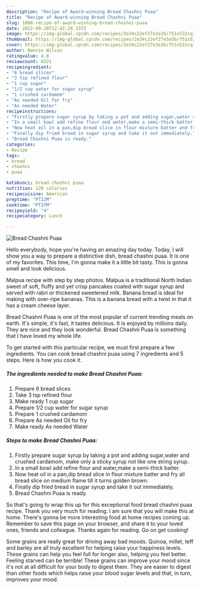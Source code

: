 ```yaml
---
description: "Recipe of Award-winning Bread Chashni Puaa"
title: "Recipe of Award-winning Bread Chashni Puaa"
slug: 1088-recipe-of-award-winning-bread-chashni-puaa
date: 2022-09-28T12:42:24.337Z
image: https://img-global.cpcdn.com/recipes/2e34c22ef27e3a3b/751x532cq70/bread-chashni-puaa-recipe-main-photo.jpg
thumbnail: https://img-global.cpcdn.com/recipes/2e34c22ef27e3a3b/751x532cq70/bread-chashni-puaa-recipe-main-photo.jpg
cover: https://img-global.cpcdn.com/recipes/2e34c22ef27e3a3b/751x532cq70/bread-chashni-puaa-recipe-main-photo.jpg
author: Nannie Wilson
ratingvalue: 4.8
reviewcount: 8321
recipeingredient:
- "6 bread slices"
- "3 tsp refined flour"
- "1 cup sugar"
- "1/2 cup water for sugar syrup"
- "1 crushed cardamom"
- "As needed Oil for fry"
- "As needed Water"
recipeinstructions:
- "Firstly prepare sugar syrup by taking a pot and adding sugar,water and crushed cardamom, make only a sticky syrup not like one string syrup."
- "In a small bowl add refine flour and water,make a semi-thick batter."
- "Now heat oil in a pan,dip bread slice in flour mixture batter and fry all bread slice on medium flame till it turns golden brown."
- "Finally dip fried bread in sugar syrup and take it out immediately."
- "Bread Chashni Puaa is ready."
categories:
- Recipe
tags:
- bread
- chashni
- puaa

katakunci: bread chashni puaa 
nutrition: 128 calories
recipecuisine: American
preptime: "PT22M"
cooktime: "PT37M"
recipeyield: "4"
recipecategory: Lunch

---
```



![Bread Chashni Puaa](https://img-global.cpcdn.com/recipes/2e34c22ef27e3a3b/751x532cq70/bread-chashni-puaa-recipe-main-photo.jpg)

Hello everybody, hope you're having an amazing day today. Today, I will show you a way to prepare a distinctive dish, bread chashni puaa. It is one of my favorites. This time, I'm gonna make it a little bit tasty. This is gonna smell and look delicious.

Malpua recipe with step by step photos. Malpua is a traditional North Indian sweet of soft, fluffy and yet crisp pancakes coated with sugar syrup and served with rabri or thickened sweetened milk. Banana bread is ideal for making with over-ripe bananas. This is a banana bread with a twist in that it has a cream cheese layer.

Bread Chashni Puaa is one of the most popular of current trending meals on earth. It's simple, it's fast, it tastes delicious. It is enjoyed by millions daily. They are nice and they look wonderful. Bread Chashni Puaa is something that I have loved my whole life.


To get started with this particular recipe, we must first prepare a few ingredients. You can cook bread chashni puaa using 7 ingredients and 5 steps. Here is how you cook it.

<!--inarticleads1-->

##### The ingredients needed to make Bread Chashni Puaa:

1. Prepare 6 bread slices
1. Take 3 tsp refined flour
1. Make ready 1 cup sugar
1. Prepare 1/2 cup water for sugar syrup
1. Prepare 1 crushed cardamom
1. Prepare As needed Oil for fry
1. Make ready As needed Water




<!--inarticleads2-->

##### Steps to make Bread Chashni Puaa:

1. Firstly prepare sugar syrup by taking a pot and adding sugar,water and crushed cardamom, make only a sticky syrup not like one string syrup.
1. In a small bowl add refine flour and water,make a semi-thick batter.
1. Now heat oil in a pan,dip bread slice in flour mixture batter and fry all bread slice on medium flame till it turns golden brown.
1. Finally dip fried bread in sugar syrup and take it out immediately.
1. Bread Chashni Puaa is ready.




So that's going to wrap this up for this exceptional food bread chashni puaa recipe. Thank you very much for reading. I am sure that you will make this at home. There's gonna be more interesting food at home recipes coming up. Remember to save this page on your browser, and share it to your loved ones, friends and colleague. Thanks again for reading. Go on get cooking!

Some grains are really great for driving away bad moods. Quinoa, millet, teff and barley are all truly excellent for helping raise your happiness levels. These grains can help you feel full for longer also, helping you feel better. Feeling starved can be terrible! These grains can improve your mood since it's not at all difficult for your body to digest them. They are easier to digest than other foods which helps raise your blood sugar levels and that, in turn, improves your mood.
